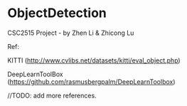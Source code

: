 # ObjectDetection
CSC2515 Project - by Zhen Li &amp; Zhicong Lu

Ref: 

KITTI (http://www.cvlibs.net/datasets/kitti/eval_object.php)

DeepLearnToolBox (https://github.com/rasmusbergpalm/DeepLearnToolbox)

//TODO: add more references.

